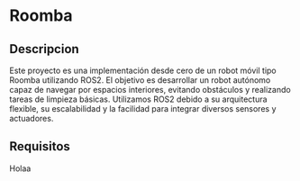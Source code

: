 # Roomba

## Descripcion
Este proyecto es una implementación desde cero de un robot móvil tipo Roomba utilizando ROS2. El objetivo es desarrollar un robot autónomo capaz de navegar por espacios interiores, evitando obstáculos y realizando tareas de limpieza básicas. Utilizamos ROS2 debido a su arquitectura flexible, su escalabilidad y la facilidad para integrar diversos sensores y actuadores.

## Requisitos

Holaa